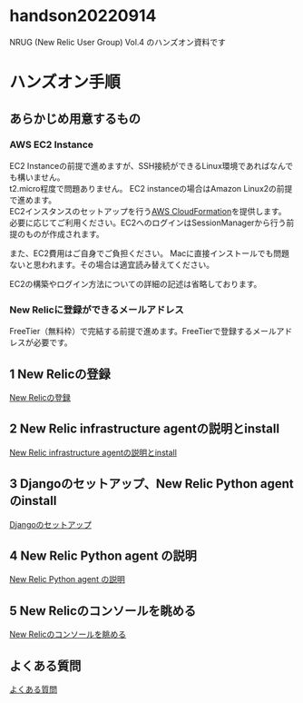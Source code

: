 # handson20220914
NRUG (New Relic User Group) Vol.4 のハンズオン資料です

# ハンズオン手順

##  あらかじめ用意するもの

### AWS EC2 Instance

EC2 Instanceの前提で進めますが、SSH接続ができるLinux環境であればなんでも構いません。  
t2.micro程度で問題ありません。
EC2 instanceの場合はAmazon Linux2の前提で進めます。  
EC2インスタンスのセットアップを行う[AWS CloudFormation](aws_cfn.yml)を提供します。
必要に応じてご利用ください。EC2へのログインはSessionManagerから行う前提のものが作成されます。

また、EC2費用はご自身でご負担ください。
Macに直接インストールでも問題ないと思われます。その場合は適宜読み替えてください。

EC2の構築やログイン方法についての詳細の記述は省略しております。

### New Relicに登録ができるメールアドレス

FreeTier（無料枠）で完結する前提で進めます。FreeTierで登録するメールアドレスが必要です。

## 1 New Relicの登録
[New Relicの登録](ch1.md)
## 2 New Relic infrastructure agentの説明とinstall
[New Relic infrastructure agentの説明とinstall](ch2.md)
## 3 Djangoのセットアップ、New Relic Python agentのinstall
[Djangoのセットアップ](ch3.md)
## 4 New Relic Python agent の説明
[New Relic Python agent の説明](ch4.md)
## 5 New Relicのコンソールを眺める
[New Relicのコンソールを眺める](ch5.md)
## よくある質問
[よくある質問](FAQ.md)
